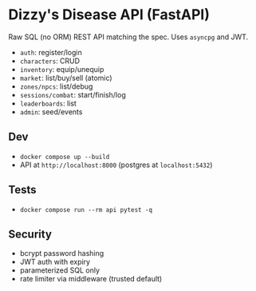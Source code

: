 # Dizzy's Disease API (FastAPI)

Raw SQL (no ORM) REST API matching the spec. Uses `asyncpg` and JWT.

- `auth`: register/login
- `characters`: CRUD
- `inventory`: equip/unequip
- `market`: list/buy/sell (atomic)
- `zones/npcs`: list/debug
- `sessions/combat`: start/finish/log
- `leaderboards`: list
- `admin`: seed/events

## Dev

- `docker compose up --build`
- API at `http://localhost:8000` (postgres at `localhost:5432`)

## Tests

- `docker compose run --rm api pytest -q`

## Security

- bcrypt password hashing
- JWT auth with expiry
- parameterized SQL only
- rate limiter via middleware (trusted default)

